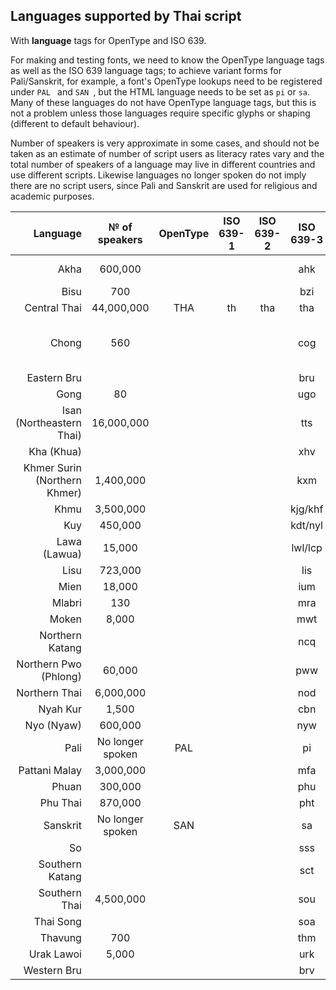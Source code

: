 ## Languages supported by Thai script

With __language__ tags for OpenType and ISO 639. 

For making and testing fonts, we need to know the OpenType language tags as well as the ISO 639 language tags; to achieve variant forms for Pali/Sanskrit, for example, a font's OpenType lookups need to be registered under `PAL ` and `SAN `, but the HTML language needs to be set as `pi` or `sa`. Many of these languages do not have OpenType language tags, but this is not a problem unless those languages require specific glyphs or shaping (different to default behaviour).

Number of speakers is very approximate in some cases, and should not be taken as an estimate of number of script users as literacy rates vary and the total number of speakers of a language may live in different countries and use different scripts. Likewise languages no longer spoken do not imply there are no script users, since Pali and Sanskrit are used for religious and academic purposes.


| Language                             | № of speakers    | OpenType | ISO 639-1 | ISO 639-2 | ISO 639-3 | References |
|-------------------------------------:|:----------------:|:--------:|:---------:|:---------:|:---------:|:-----------|
| Akha                                 | 600,000          |          |           |           | ahk       | [บุณยสาระนัย 2017](https://so04.tci-thaijo.org/index.php/joling/article/view/173368/124278)           |
| Bisu                                 | 700              |          |           |           | bzi       | [Wikipedia](https://th.wikipedia.org/wiki/%E0%B8%A0%E0%B8%B2%E0%B8%A9%E0%B8%B2%E0%B8%9A%E0%B8%B5%E0%B8%8B%E0%B8%B9)           |
| Central Thai                         | 44,000,000       | THA      | th        | tha       | tha       |            |
| Chong                                | 560              |          |           |           | cog       | [Chong Language<br>Revitalisation Project](http://www.mekongwatch.org/PDF/Suwilai_Part1.pdf)           |
| Eastern Bru                          |                  |          |           |           | bru       |            |
| Gong                                 | 80               |          |           |           | ugo       |            |
| Isan<br> (Northeastern Thai)         | 16,000,000       |          |           |           | tts       |            |
| Kha (Khua)                           |                  |          |           |           | xhv       |            |
| Khmer Surin<br>(Northern Khmer)      | 1,400,000        |          |           |           | kxm       | [Wikipedia](https://th.wikipedia.org/wiki/%E0%B8%A0%E0%B8%B2%E0%B8%A9%E0%B8%B2%E0%B9%80%E0%B8%82%E0%B8%A1%E0%B8%A3%E0%B8%96%E0%B8%B4%E0%B9%88%E0%B8%99%E0%B9%84%E0%B8%97%E0%B8%A2) |
| Khmu                                 | 3,500,000        |          |           |           | kjg/khf   |            |
| Kuy                                  | 450,000          |          |           |           | kdt/nyl   |            |
| Lawa (Lawua)                         | 15,000           |          |           |           | lwl/lcp   |            |
| Lisu                                 | 723,000          |          |           |           | lis       |            |
| Mien                                 | 18,000           |          |           |           | ium       |            |
| Mlabri                               | 130              |          |           |           | mra       |            |
| Moken                                | 8,000            |          |           |           | mwt       |            |
| Northern Katang                      |                  |          |           |           | ncq       |            |
| Northern Pwo<br>(Phlong)             | 60,000           |          |           |           | pww       |            |
| Northern Thai                        | 6,000,000        |          |           |           | nod       |            |
| Nyah Kur                             | 1,500            |          |           |           | cbn       |            |
| Nyo (Nyaw)                           | 600,000          |          |           |           | nyw       |            |
| Pali                                 | No longer spoken | PAL      |           |           | pi        |            |
| Pattani Malay                        | 3,000,000        |          |           |           | mfa       |            |
| Phuan                                | 300,000          |          |           |           | phu       |            |
| Phu Thai                             | 870,000          |          |           |           | pht       |            |
| Sanskrit                             | No longer spoken | SAN      |           |           | sa        |            |
| So                                   |                  |          |           |           | sss       |            |
| Southern Katang                      |                  |          |           |           | sct       |            |
| Southern Thai                        | 4,500,000        |          |           |           | sou       |            |
| Thai Song                            |                  |          |           |           | soa       |            |
| Thavung                              | 700              |          |           |           | thm       |            |
| Urak Lawoi                           | 5,000            |          |           |           | urk       |            |
| Western Bru                          |                  |          |           |           | brv       |            |

